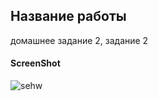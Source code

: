 <h2>Название работы</h2>
домашнее задание 2, задание 2
<h4>ScreenShot</h4>

![sehw](https://user-images.githubusercontent.com/29713494/27994473-d768c972-64c7-11e7-948b-49d42f8ade15.png)
